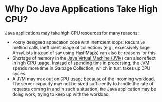 # Why Do Java Applications Take High CPU?

Java applications may take high CPU resources for many reasons:

- Poorly designed application code with inefficient loops: Recursive method calls, inefficient usage of collections (e.g., excessively large ArrayLists instead of say using HashMaps) can also be reasons for this.
- Shortage of memory in the [Java Virtual Machine (JVM)](https://www.eginnovations.com/jvm-monitoring) can also reflect in high CPU usage. Instead of spending time in processing, the JVM spends more time in Garbage Collection, which in turn takes up CPU cycles.
- A JVM may max out on CPU usage because of the incoming workload. The server capacity may not be sized sufficiently to handle the rate of requests coming in and in such a situation, the Java application may be doing work, trying to keep up with the workload.